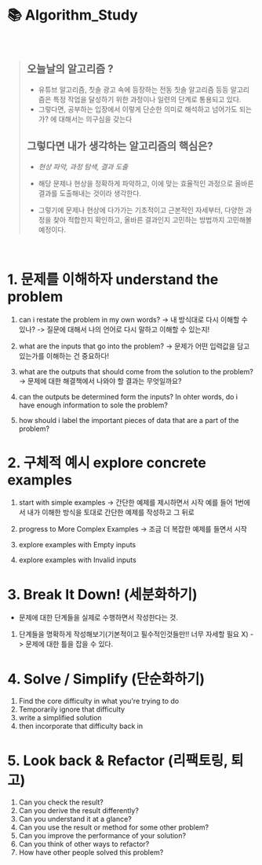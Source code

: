 #  📚 Algorithm_Study

<br>

> ## 오늘날의 알고리즘 ? 
> - 유튜브 알고리즘, 칫솔 광고 속에 등장하는 전동 칫솔 알고리즘 등등 알고리즘은 특정 작업을 달성하기 위한 과정이나 일련의 단계로 통용되고 있다.
> - 그렇다면, 공부하는 입장에서 이렇게 단순한 의미로 해석하고 넘어가도 되는가? 에 대해서는 의구심을 갖는다
>
> ## 그렇다면 내가 생각하는 알고리즘의 핵심은?
>  -  *현상 파악, 과정 탐색, 결과 도출*
>
> - 해당 문제나 현상을 정확하게 파악하고, 이에 맞는 효율적인 과정으로 올바른 결과를 도출해내는 것이라 생각한다.
> - 그렇기에 문제나 현상에 다가가는 기초적이고 근본적인 자세부터, 다양한 과정을 찾아 적합한지 확인하고, 올바른 결과인지 고민하는 방법까지 고민해볼 예정이다.


<br>

# 1. 문제를 이해하자 understand the problem

1. can i restate the problem in my own words?
   -> 내 방식대로 다시 이해할 수 있나?
   -> 질문에 대해서 나의 언어로 다시 말하고 이해할 수 있는지!

2. what are the inputs that go into the problem?
   -> 문제가 어떤 입력값을 담고 있는가를 이해하는 건 중요하다!

3. what are the outputs that should come from the solution to the problem?
   -> 문제에 대한 해결책에서 나와야 할 결과는 무엇일까요?

4. can the outputs be determined form the inputs? In ohter words, do i have enough information to sole the problem?

5. how should i label the important pieces of data that are a part of the problem?

# 2. 구체적 예시 explore concrete examples

1. start with simple examples
   -> 간단한 예제를 제시하면서 시작
   예를 들어 1번에서 내가 이해한 방식을 토대로 간단한 예제를 작성하고 그 뒤로

2. progress to More Complex Examples
   -> 조금 더 복잡한 예제를 들면서 시작

3. explore examples with Empty inputs

4. explore examples with Invalid inputs

# 3. Break It Down! (세분화하기)

- 문제에 대한 단계들을 실제로 수행하면서 작성한다는 것.

1. 단계들을 명확하게 작성해보기(기본적이고 필수적인것들만!! 너무 자세할 필요 X)
   -> 문제에 대한 틀을 잡을 수 있다.

# 4. Solve / Simplify (단순화하기)

1. Find the core difficulty in what you're trying to do
2. Temporarily ignore that difficulty
3. write a simplified solution
4. then incorporate that difficulty back in

# 5. Look back & Refactor (리팩토링, 퇴고)

1. Can you check the result?
2. Can you derive the result differently?
3. Can you understand it at a glance?
4. Can you use the result or method for some other problem?
5. Can you improve the performance of your solution?
6. Can you think of other ways to refactor?
7. How have other people solved this problem?
